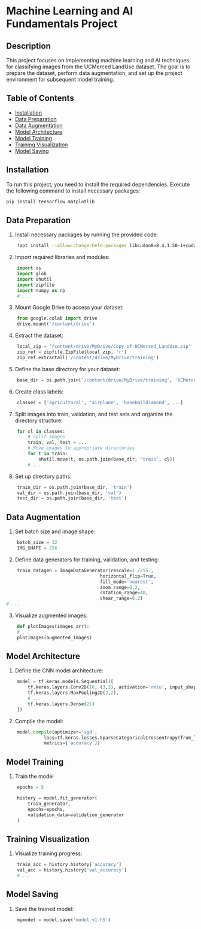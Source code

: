 # Machine Learning and AI Fundamentals Project

## Description

This project focuses on implementing machine learning and AI techniques for classifying images from the UCMerced LandUse dataset. The goal is to prepare the dataset, perform data augmentation, and set up the project environment for subsequent model training.

## Table of Contents

- [Installation](#installation)
- [Data Preparation](#data-preparation)
- [Data Augmentation](#data-augmentation)
- [Model Architecture](#model-architecture)
- [Model Training](#model-training)
- [Training Visualization](#training-visualization)
- [Model Saving](#model-saving)
## Installation

To run this project, you need to install the required dependencies. Execute the following command to install necessary packages:

```bash
pip install tensorflow matplotlib
```

## Data Preparation


1. Install necessary packages by running the provided code:
```bash
    !apt install --allow-change-held-packages libcudnn8=8.4.1.50-1+cuda11.6
``` 
2. Import required libraries and modules:
```python
    import os
    import glob
    import shutil
    import zipfile
    import numpy as np
    # ...
```
3. Mount Google Drive to access your dataset:
```python
    from google.colab import drive
    drive.mount('/content/drive')
```
 4. Extract the dataset:

```python
    local_zip = '/content/drive/MyDrive/Copy of UCMerced_LandUse.zip'
    zip_ref = zipfile.ZipFile(local_zip, 'r')
    zip_ref.extractall('/content/drive/MyDrive/training')
```
5. Define the base directory for your dataset:

```python
    base_dir = os.path.join('/content/drive/MyDrive/training', 'UCMerced_LandUse', 'Images')
```

6. Create class labels:

```python
    classes = ['agricultural', 'airplane', 'baseballdiamond', ...]
```

7. Split images into train, validation, and test sets and organize the directory structure:

```python
    for cl in classes:
        # Split images
        train, val, test = ...
        # Move images to appropriate directories
        for t in train:
            shutil.move(t, os.path.join(base_dir, 'train', cl))
        # ...
```

8. Set up directory paths:

```python
    train_dir = os.path.join(base_dir, 'train')
    val_dir = os.path.join(base_dir, 'val')
    test_dir = os.path.join(base_dir, 'test')
```

## Data Augmentation
1. Set batch size and image shape:
```python
    batch_size = 32
    IMG_SHAPE = 256
```
2. Define data generators for training, validation, and testing:
```python
    train_datagen = ImageDataGenerator(rescale=1./255.,
                                   horizontal_flip=True,
                                   fill_mode='nearest',
                                   zoom_range=0.2,
                                   rotation_range=40,
                                   shear_range=0.2)
# ...
```
3. Visualize augmented images:
```python
    def plotImages(images_arr):
    # ...
    plotImages(augmented_images)
```

## Model Architecture
1. Define the CNN model architecture:
```python
    model = tf.keras.models.Sequential([
        tf.keras.layers.Conv2D(16, (3,3), activation='relu', input_shape=(256,256,3)),
        tf.keras.layers.MaxPooling2D(2,2),
        # ...
        tf.keras.layers.Dense(21)
    ])
```
2. Compile the model:
```python
    model.compile(optimizer='sgd',
              loss=tf.keras.losses.SparseCategoricalCrossentropy(from_logits=True),
              metrics=['accuracy'])
```

## Model Training
1. Train the model
```python
    epochs = 5

    history = model.fit_generator(
        train_generator,
        epochs=epochs,
        validation_data=validation_generator
    )
```

## Training Visualization
1. Visualize training progress:
```python
    train_acc = history.history['accuracy']
    val_acc = history.history['val_accuracy']
    # ...

```

## Model Saving
1. Save the trained model:
```python
    mymodel = model.save('model_v1.h5')
```